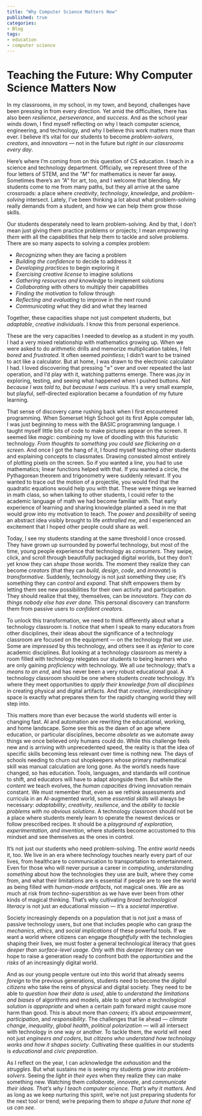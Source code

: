 ```yaml
---
title: "Why Computer Science Matters Now"
published: true
categories:
- Blog
tags:
- education
- computer science
---
```


# Teaching the Future: Why Computer Science Matters Now

In my classrooms, in my school, in my town, and beyond, challenges have been pressing in from every direction. Yet amid the difficulties, there has also been *resilience*, *perseverance*, and *success*. And as the school year winds down, I find myself reflecting on why I teach computer science, engineering, and technology, and why I believe this work matters more than ever. I believe it’s vital for our students to become *problem-solvers*, *creators*, and *innovators* — not in the future but *right in our classrooms every day*.

Here’s where I’m coming from on this question of CS education. I teach in a science and technology department. Officially, we represent three of the four letters of STEM, and the *"M"* for mathematics is never far away. Sometimes there’s an *"A"* for art, too, and I welcome that blending. My students come to me from many paths, but they all arrive at the same crossroads: a place where *creativity*, *technology*, *knowledge*, and *problem-solving* intersect. Lately, I’ve been thinking a lot about what problem-solving really demands from a student, and how we can help them grow those skills.

Our students desperately need to learn problem-solving. And by that, I don’t mean just giving them practice problems or projects; I mean *empowering them* with all the capabilities that help them to tackle and solve problems. There are so many aspects to solving a complex problem:

* *Recognizing* when they are facing a problem
* *Building the confidence* to decide to address it
* *Developing practices* to begin exploring it
* *Exercising creative license* to imagine solutions
* *Gathering resources and knowledge* to implement solutions
* *Collaborating* with others to multiply their capabilities
* *Finding the motivation* to follow through
* *Reflecting and evaluating* to improve in the next round
* *Communicating* what they did and what they learned

Together, these capacities shape not just competent students, but *adaptable*, *creative individuals*. I know this from personal experience.

These are the very capacities I needed to develop as a student in my youth. I had a very mixed relationship with mathematics growing up. When we were asked to do arithmetic drills and memorize multiplication tables, I felt *bored* and *frustrated*. It often seemed *pointless*; I didn’t want to be trained to act like a calculator. But at home, I was drawn to the electronic calculator I had. I loved discovering that pressing "**=**" over and over repeated the last operation, and I’d play with it, watching patterns emerge. There was *joy* in exploring, testing, and seeing what happened when I pushed buttons. *Not because I was told to, but because I was curious.* It’s a very small example, but playful, self-directed exploration became a foundation of my future learning.

That sense of discovery came rushing back when I first encountered programming. When Somerset High School got its first Apple computer lab, I was just beginning to mess with the BASIC programming language. I taught myself little bits of code to make pictures appear on the screen. It seemed like *magic*: combining my love of doodling with this futuristic technology. *From thoughts to something you could see flickering on a screen.* And once I got the hang of it, I found myself teaching other students and explaining concepts to classmates. Drawing consisted almost entirely of plotting pixels on the screen. So if you wanted a line, you had to use mathematics; linear functions helped with that. If you wanted a circle, the Pythagorean theorem and trigonometry were suddenly relevant. If you wanted to trace out the motion of a projectile, you would find that the quadratic equations would help you with that. These were things we learned in math class, so when talking to other students, I could refer to the academic language of math we had become familiar with. That early experience of learning and sharing knowledge planted a seed in me that would grow into my motivation to teach. The *power* and *possibility* of seeing an abstract idea visibly brought to life *enthralled me*, and I experienced an excitement that I hoped other people could share as well.

Today, I see my students standing at the same threshold I once crossed. They have grown up surrounded by powerful technology, but most of the time, young people experience that technology as *consumers*. They swipe, click, and scroll through beautifully packaged digital worlds, but they don’t yet know they can *shape* those worlds. The moment they realize they can become *creators* (that they can *build*, *design*, *code*, and *innovate*) is *transformative*. Suddenly, technology is not just something they use; it’s something they can *control* and *expand*. That shift empowers them by letting them see new possibilities for their own activity and participation. They should realize that they, themselves, can be *innovators*. *They can do things nobody else has ever done.* This personal discovery can transform them from passive users to *confident creators*.

To unlock this transformation, we need to think differently about what a technology classroom is. I notice that when I speak to many educators from other disciplines, their ideas about the significance of a technology classroom are focused on the equipment — on the technology that we *use*. Some are *impressed* by this technology, and others see it as *inferior* to core academic disciplines. But looking at a technology classroom as merely a room filled with technology relegates our students to being learners who are only gaining *proficiency* with technology. We all *use* technology; that’s a *means to an end*, and has never been a very robust educational goal. A technology classroom should be one where students *create* technology. It’s where they meet opportunities to *apply their knowledge from all disciplines* in creating physical and digital artifacts. And that *creative*, *interdisciplinary* space is exactly what prepares them for the rapidly changing world they will step into.

This matters more than ever because the world students will enter is changing fast. AI and automation are rewriting the educational, working, and home landscape. Some see this as the dawn of an age where education, or particular disciplines, become *obsolete* as we automate away things we once believed only humans could do. While this challenge feels new and is arriving with unprecedented speed, the reality is that the idea of specific skills becoming less relevant over time is nothing new. The days of schools needing to churn out shopkeepers whose primary mathematical skill was manual calculation are long gone. As the world’s needs have changed, so has education. Tools, languages, and standards will continue to shift, and educators will have to adapt alongside them. But while the *content* we teach evolves, the *human capacities* driving innovation remain constant. We must remember that, even as we rethink assessments and curricula in an AI-augmented world, some *essential skills* will always be necessary: *adaptability*, *creativity*, *resilience*, and the *ability to tackle problems with no obvious solutions*. A technology classroom should not be a place where students merely learn to operate the newest devices or follow prescribed recipes. It should be a *playground of exploration, experimentation, and invention*, where students become accustomed to this mindset and see themselves as the ones in control.

It’s not just our students who need problem-solving. The *entire world* needs it, too. We live in an era where technology touches nearly every part of our lives, from healthcare to communication to transportation to entertainment. Even for those who will never pursue a career in computing, *understanding something* about how the technologies they use are built, where they come from, and what their limitations are is essential if people are to see the world as being filled with *human-made artifacts*, not magical ones. We are as much at risk from *techno-superstition* as we have ever been from other kinds of magical thinking. That’s why cultivating *broad technological literacy* is not just an educational mission — it’s a *societal imperative*.

Society increasingly depends on a population that is not just a mass of passive technology users, but one that includes people who can grasp the *mechanics*, *ethics*, and *social implications* of these powerful tools. If we want a world where citizens can engage *thoughtfully* with the technologies shaping their lives, we must foster a general technological literacy that goes *deeper than surface-level usage*. *Only with this deeper literacy* can we hope to raise a generation ready to confront both the *opportunities* and the *risks* of an increasingly digital world.

And as our young people venture out into this world that already seems *foreign* to the previous generations, students need to become the *digital citizens* who take the reins of physical and digital society. They need to be able to *question how their data is used*, able to *understand the limitations and biases* of algorithms and models, able to *spot when a technological solution is appropriate* and when a certain path forward might cause more harm than good. This is about more than *careers*; it’s about *empowerment*, *participation*, and *responsibility*. The challenges that lie ahead — *climate change*, *inequality*, *global health*, *political polarization* — will all intersect with technology in one way or another. To tackle them, the world will need not just *engineers and coders*, but *citizens who understand how technology works and how it shapes society*. Cultivating these qualities in our students is *educational* and *civic preparation*.

As I reflect on the year, I can acknowledge the *exhaustion* and the *struggles*. But what sustains me is seeing my students *grow into problem-solvers*. Seeing the *light in their eyes* when they realize they can make something new. Watching them *collaborate*, *innovate*, and *communicate their ideas*. *That’s why I teach computer science.* *That’s why it matters.* And as long as we keep nurturing this spirit, we’re not just preparing students for the next tool or trend; we’re preparing them to *shape a future that none of us can see*.

